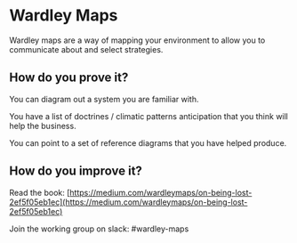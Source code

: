 # Wardley Maps

Wardley maps are a way of mapping your environment to allow you to communicate about and select strategies.

## How do you prove it?

You can diagram out a system you are familiar with.  

You have a list of doctrines / climatic patterns anticipation that you think will help the business.

You can point to a set of reference diagrams that you have helped produce.

## How do you improve it?

Read the book: [https://medium.com/wardleymaps/on-being-lost-2ef5f05eb1ec](https://medium.com/wardleymaps/on-being-lost-2ef5f05eb1ec) 

Join the working group on slack: #wardley-maps

